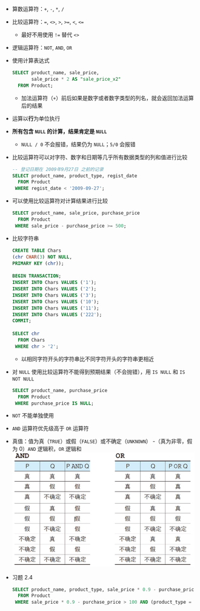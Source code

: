 - 算数运算符：`+`, `-`, `*`, `/`
- 比较运算符：`=`, `<>`, `>`, `>=`, `<`, `<=`
    - 最好不用使用 `!=` 替代 `<>`
- 逻辑运算符：`NOT`, `AND`, `OR`
- 使用计算表达式

    ```sql
    SELECT product_name, sale_price,
           sale_price * 2 AS "sale_price_x2"
      FROM Product;
    ```

    - 加法运算符（`+`）前后如果是数字或者数字类型的列名，就会返回加法运算后的结果
- 运算以**行**为单位执行
- **所有包含 `NULL` 的计算，结果肯定是 `NULL`**
    - `NULL / 0` 不会报错，结果仍为 `NULL`；`5/0` 会报错
- 比较运算符可以对字符、数字和日期等几乎所有数据类型的列和值进行比较

    ```sql
    -- 登记日期在 2009年9月27日 之前的记录
    SELECT product_name, product_type, regist_date
      FROM Product
     WHERE regist_date < '2009-09-27';
    ```

- 可以使用比较运算符对计算结果进行比较

    ```sql
    SELECT product_name, sale_price, purchase_price
      FROM Product
     WHERE sale_price - purchase_price >= 500;
    ```

- 比较字符串

    ```sql
    CREATE TABLE Chars
    (chr CHAR(3) NOT NULL,
    PRIMARY KEY (chr));

    BEGIN TRANSACTION;
    INSERT INTO Chars VALUES ('1');
    INSERT INTO Chars VALUES ('2');
    INSERT INTO Chars VALUES ('3');
    INSERT INTO Chars VALUES ('10');
    INSERT INTO Chars VALUES ('11');
    INSERT INTO Chars VALUES ('222');
    COMMIT;

    SELECT chr
      FROM Chars
     WHERE chr > '2';
    ```

    - 以相同字符开头的字符串比不同字符开头的字符串更相近
- 对 `NULL` 使用比较运算符不能得到预期结果（不会抛错），用 `IS NULL` 和 `IS NOT NULL`

    ```sql
    SELECT product_name, purchase_price
      FROM Product
     WHERE purchase_price IS NULL;
    ```

- `NOT` 不能单独使用
- `AND` 运算符优先级高于 `OR` 运算符
- 真值：值为真（`TRUE`）或假（`FALSE`）或不确定（`UNKNOWN`）
    -（真为非零，假为 0）`AND` 逻辑积，`OR` 逻辑和
    ![](src/三值逻辑.jpg)
- 习题 2.4

    ```sql
    SELECT product_name, product_type, sale_price * 0.9 - purchase_price AS profit
      FROM Product 
     WHERE sale_price * 0.9 - purchase_price > 100 AND (product_type = '办公用品' OR product_type = '厨房用具');
    ```